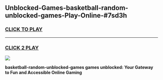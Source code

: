 
## Unblocked-Games-basketball-random-unblocked-games-Play-Online-#7sd3h
<h3>
<a href="https://premium.freeplayer.one?title=basketball-random-unblocked-games&ref=27F">CLICK TO PLAY</a></h3>
<hr>

<h3>
<a href="https://premium.freeplayer.one?title=basketball-random-unblocked-games&ref=27F">CLICK 2 PLAY</a>
  
</h3>

<a href="https://premium.freeplayer.one?title=basketball-random-unblocked-games&ref=27F"><img src="https://clearcache.store/games.png"></a>


**basketball-random-unblocked-games games unblocked: Your Gateway to Fun and Accessible Online Gaming**
